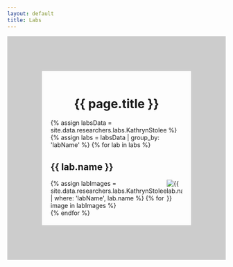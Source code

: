 ```yaml
---
layout: default
title: Labs
---
```

<style>
  .carousel-inner {
    display: flex;
    flex-wrap: nowrap;
    overflow-x: auto;
    -webkit-overflow-scrolling: touch;
  }

  .carousel-inner img {
    flex: 0 0 auto;
    width: auto;
    max-height: 200px; /* Adjust the maximum height as needed */
    object-fit: contain;
    margin-right: 10px; /* Adjust the spacing between images */
  }
</style>

<div style="display: flex; flex-direction: column; align-items: left; border: 80px solid #ccc; padding: 20px;">
  <h1 style="text-align: center;">{{ page.title }}</h1>
  {% assign labsData = site.data.researchers.labs.KathrynStolee %}
  {% assign labs = labsData | group_by: 'labName' %}
  {% for lab in labs %}
    <h2>{{ lab.name }}</h2>
    <div id="carousel-{{ lab.name }}" class="carousel slide" data-ride="carousel">
      <div class="carousel-inner">
        {% assign labImages = site.data.researchers.labs.KathrynStolee | where: 'labName', lab.name %}
        {% for image in labImages %}
          <div class="carousel-item{% if forloop.first %} active{% endif %}">
            <img src="{{ image.labImage }}" alt="{{ lab.name }}">
          </div>
        {% endfor %}
      </div>
    </div>
  {% endfor %}
</div>

<script>
  // Initialize all carousels on the page
  document.addEventListener("DOMContentLoaded", function() {
    const carousels = document.querySelectorAll(".carousel");
    carousels.forEach(function(carousel) {
      carousel.querySelector(".carousel-inner").firstElementChild.classList.add("active");
    });
  });
</script>
